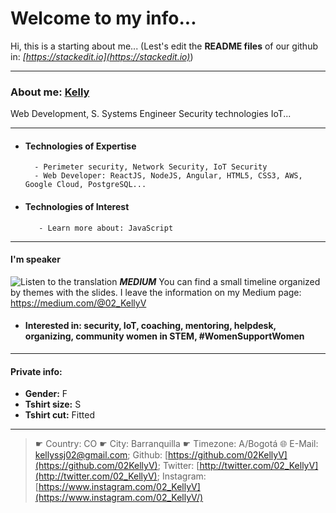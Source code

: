 # Welcome to my info...

Hi, this is a starting about me... 
(Lest's edit the **README files** of our github in: _[https://stackedit.io](https://stackedit.io)_)

---
  
### About me: [Kelly](http://kellyvilla.me/WebPage/)
 Web Development, 
 S. Systems Engineer 
 Security technologies IoT...
 
 -----
  - #### Technologies of Expertise
          - Perimeter security, Network Security, IoT Security
          - Web Developer: ReactJS, NodeJS, Angular, HTML5, CSS3, AWS, Google Cloud, PostgreSQL...
   
 - #### Technologies of Interest
          - Learn more about: JavaScript
---
#### I'm speaker

![](https://stackedit.io/app# "Listen to the translation") ***MEDIUM*** You can find a small timeline organized by themes with the slides. I leave the information on my Medium page: https://medium.com/@02_KellyV

 - #### Interested in: security, IoT, coaching, mentoring, helpdesk, organizing, community women in STEM, #WomenSupportWomen
 ---
#### Private info: 
 - **Gender:** F
 - **Tshirt size:** S
 - **Tshirt cut:** Fitted
---
> ☛ Country: CO
   ☛ City: Barranquilla
   ☛ Timezone: A/Bogotá
   🌐 E-Mail: [kellyssj02@gmail.com](mailto:kellyssj02@gmail.com);
   Github: [https://github.com/02KellyV](https://github.com/02KellyV);
   Twitter: [http://twitter.com/02_KellyV](http://twitter.com/02_KellyV); 
   Instagram: [https://www.instagram.com/02_KellyV](https://www.instagram.com/02_KellyV/)


